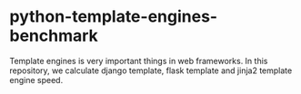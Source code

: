 # python-template-engines-benchmark
Template engines is very important things in web frameworks. In this repository, we calculate django template, flask template and jinja2 template engine speed.
